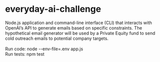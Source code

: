 # everyday-ai-challenge
Node.js application and command-line interface (CLI) that interacts with OpenAI’s API to generate emails based on specific constraints. The hypothetical email generator will be used by a Private Equity fund to send cold outreach emails to potential company targets.
<br><br>
Run code: node --env-file=.env app.js
<br>
Run tests: npm test

